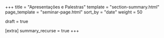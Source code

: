 +++
title = "Apresentações e Palestras"
template = "section-summary.html"
page_template = "seminar-page.html"
sort_by = "date"
weight = 50

draft = true

[extra]
summary_recurse = true
+++
